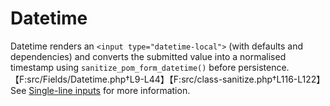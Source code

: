 # Datetime

Datetime renders an `<input type="datetime-local">` (with defaults and dependencies) and converts the submitted value into a normalised timestamp using `sanitize_pom_form_datetime()` before persistence.【F:src/Fields/Datetime.php†L9-L44】【F:src/class-sanitize.php†L116-L122】 See [Single-line inputs](../fields.md#single-line-inputs) for more information.
